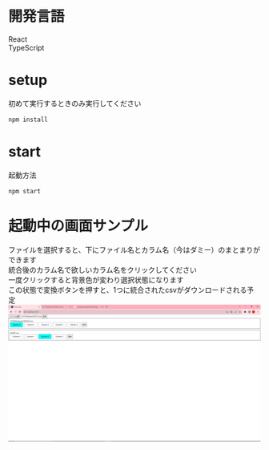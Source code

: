 # 開発言語
React  
TypeScript

# setup
初めて実行するときのみ実行してください
```bash
npm install
```

# start
起動方法
```bash
npm start
```

# 起動中の画面サンプル
ファイルを選択すると、下にファイル名とカラム名（今はダミー）のまとまりができます  
統合後のカラム名で欲しいカラム名をクリックしてください  
一度クリックすると背景色が変わり選択状態になります  
この状態で変換ボタンを押すと、1つに統合されたcsvがダウンロードされる予定
![sample_image](./sample_image.png)

